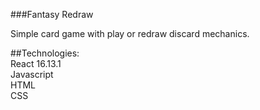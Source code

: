 ###Fantasy Redraw

Simple card game with play or redraw discard mechanics.

##Technologies:  
React 16.13.1  
Javascript  
HTML  
CSS  